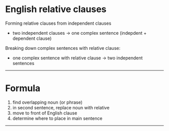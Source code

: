# English relative clauses

Forming relative clauses from independent clauses

- two independent clauses -> one complex sentence (indepdent + dependent clause)

Breaking down complex sentences with relative clause:

- one complex sentence with relative clause -> two independent sentences


---

# Formula


1. find overlapping noun (or phrase)
2. in second sentence, replace noun with relative
3. move to front of English clause
4. determine where to place in main sentence


---